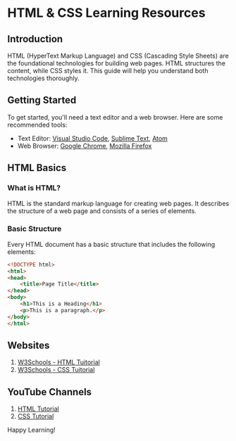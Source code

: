 # HTML & CSS Learning Resources

## Introduction

HTML (HyperText Markup Language) and CSS (Cascading Style Sheets) are the foundational technologies for building web pages. HTML structures the content, while CSS styles it. This guide will help you understand both technologies thoroughly.

## Getting Started

To get started, you'll need a text editor and a web browser. Here are some recommended tools:

- Text Editor: [Visual Studio Code](https://code.visualstudio.com/), [Sublime Text](https://www.sublimetext.com/), [Atom](https://atom.io/)
- Web Browser: [Google Chrome](https://www.google.com/chrome/), [Mozilla Firefox](https://www.mozilla.org/firefox/)

## HTML Basics

### What is HTML?

HTML is the standard markup language for creating web pages. It describes the structure of a web page and consists of a series of elements.

### Basic Structure

Every HTML document has a basic structure that includes the following elements:

```html
<!DOCTYPE html>
<html>
<head>
    <title>Page Title</title>
</head>
<body>
    <h1>This is a Heading</h1>
    <p>This is a paragraph.</p>
</body>
</html>
```


## Websites

1. [W3Schools - HTML Tuitorial](https://www.w3schools.com/html)
2. [W3Schools - CSS Tuitorial](https://www.w3schools.com/css)


## YouTube Channels

1. [HTML Tutorial](https://youtu.be/GF9awfBYouI?si=7Z6D2hXbjD4mrwPk)
2. [CSS Tutorial](https://youtu.be/OPkf3FpRKXQ?si=YGs4DYyo_yQlmaO9)


Happy Learning!